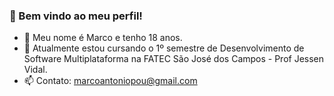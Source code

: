 ### 👋 Bem vindo ao meu perfil!
- 🌼 Meu nome é Marco e tenho 18 anos.
- 🌱 Atualmente estou cursando o 1º semestre de Desenvolvimento de Software Multiplataforma na FATEC São José dos Campos - Prof Jessen Vidal.
- 📫 Contato: marcoantoniopou@gmail.com
